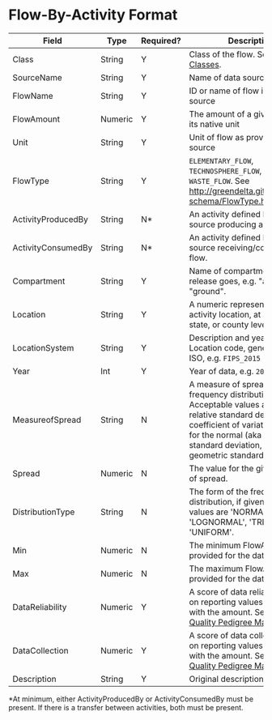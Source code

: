 # Flow-By-Activity Format

Field | Type | Required? | Description
----- | ---- | --------  | -----------
Class | String | Y | Class of the flow. See [Flow Classes](./README.md#FlowClasses).   
SourceName | String | Y | Name of data source
FlowName | String | Y | ID or name of flow in its native source
FlowAmount | Numeric | Y | The amount of a given flow in its native unit
Unit | String | Y | Unit of flow as provided by source
FlowType | String | Y | `ELEMENTARY_FLOW`, `TECHNOSPHERE_FLOW`, or `WASTE_FLOW`. See <http://greendelta.github.io/olca-schema/FlowType.html>
ActivityProducedBy | String | N* | An activity defined by the source producing a flow.
ActivityConsumedBy | String | N* | An activity defined by the source receiving/consuming a flow.
Compartment | String | Y | Name of compartment to which release goes, e.g. "air", "water", "ground". 
Location | String | Y | A numeric representation of the activity location, at a national, state, or county level
LocationSystem | String | Y | Description and year of the Location code, generally FIPS or ISO, e.g. `FIPS_2015`
Year | Int | Y | Year of data, e.g. `2010`
MeasureofSpread | String | N | A measure of spread of a frequency distribution. Acceptable values are `RSD` for relative standard deviation (aka coefficient of variation) are `SD` for the normal (aka 'arithmatic') standard deviation, `GSD` for geometric standard deviation
Spread | Numeric | N | The value for the given measure of spread. 
DistributionType | String | N | The form of the frequency distribution, if given. Acceptable values are 'NORMAL', 'LOGNORMAL', 'TRIANGULAR', 'UNIFORM'.
Min | Numeric | N | The minimum FlowAmount, if provided for the data range. 
Max | Numeric | N | The maximum FlowAmount, if provided for the data range.
DataReliability | Numeric | Y | A score of data reliability based on reporting values associated with the amount. See [Data Quality Pedigree Matrix](../docs/DataQualityPedigreeMatrix.md)
DataCollection | Numeric | Y | A score of data collection based on reporting values associated with the amount. See [Data Quality Pedigree Matrix](../docs/DataQualityPedigreeMatrix.md)
Description | String | Y | Original description of the flow

*At minimum, either ActivityProducedBy or ActivityConsumedBy must be present. If there is a transfer between activities, both must be present.